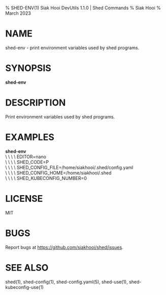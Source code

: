 % SHED-ENV(1) Siak Hooi DevUtils 1.1.0 | Shed Commands
% Siak Hooi
% March 2023

# NAME
shed-env - print environment variables used by shed programs.

# SYNOPSIS
**shed-env**

# DESCRIPTION
Print environment variables used by shed programs.

# EXAMPLES
**shed-env**\
\ \ \ \  EDITOR=nano\
\ \ \ \  SHED_CODE=P\
\ \ \ \  SHED_CONFIG_FILE=/home/siakhooi/.shed/config.yaml\
\ \ \ \  SHED_CONFIG_HOME=/home/siakhooi/.shed\
\ \ \ \  SHED_KUBECONFIG_NUMBER=0

# LICENSE
MIT

# BUGS
Report bugs at https://github.com/siakhooi/shed/issues.

# SEE ALSO
shed(1), shed-config(1), shed-config.yaml(5), shed-use(1), shed-kubeconfig-use(1)
